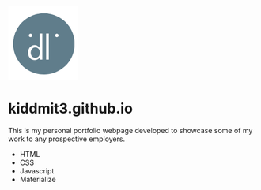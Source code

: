 <img src="./favicon-96x96.png" />

# kiddmit3.github.io
This is my personal portfolio webpage developed to showcase some of my work to any prospective employers.
<ul>
<li>HTML</li>
<li>CSS</li>
<li>Javascript</li>
<li>Materialize</li>
</ul>